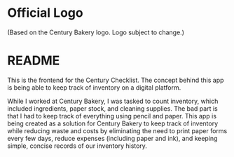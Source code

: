 # Official Logo
<picture>
    <source media="(prefers-color-scheme: dark)" srcset="https://i.imgur.com/izkWI9p.png">
    <source media="(prefers-color-scheme: light)" srcset="https://i.imgur.com/X9Pv5TJ.png">
</picture>

(Based on the Century Bakery logo. Logo subject to change.)
# README

This is the frontend for the Century Checklist. The concept behind this app is being able to keep track of inventory on a digital platform. 

While I worked at Century Bakery, I was tasked to count inventory, which included ingredients, paper stock, and cleaning supplies. The bad part is that I had to keep track of everything using pencil and paper. This app is being created as a solution for Century Bakery to keep track of inventory while reducing waste and costs by eliminating the need to print paper forms every few days, reduce expenses (including paper and ink), and keeping simple, concise records of our inventory history.